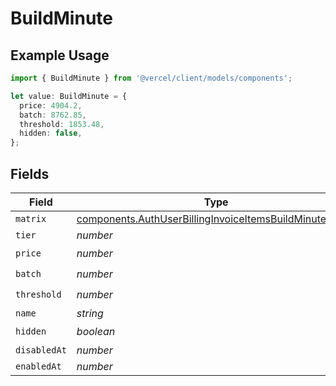 # BuildMinute

## Example Usage

```typescript
import { BuildMinute } from '@vercel/client/models/components';

let value: BuildMinute = {
  price: 4904.2,
  batch: 8762.85,
  threshold: 1853.48,
  hidden: false,
};
```

## Fields

| Field        | Type                                                                                                                               | Required           | Description |
| ------------ | ---------------------------------------------------------------------------------------------------------------------------------- | ------------------ | ----------- |
| `matrix`     | [components.AuthUserBillingInvoiceItemsBuildMinuteMatrix](../../models/components/authuserbillinginvoiceitemsbuildminutematrix.md) | :heavy_minus_sign: | N/A         |
| `tier`       | _number_                                                                                                                           | :heavy_minus_sign: | N/A         |
| `price`      | _number_                                                                                                                           | :heavy_check_mark: | N/A         |
| `batch`      | _number_                                                                                                                           | :heavy_check_mark: | N/A         |
| `threshold`  | _number_                                                                                                                           | :heavy_check_mark: | N/A         |
| `name`       | _string_                                                                                                                           | :heavy_minus_sign: | N/A         |
| `hidden`     | _boolean_                                                                                                                          | :heavy_check_mark: | N/A         |
| `disabledAt` | _number_                                                                                                                           | :heavy_minus_sign: | N/A         |
| `enabledAt`  | _number_                                                                                                                           | :heavy_minus_sign: | N/A         |
